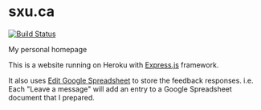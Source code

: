 # sxu.ca
[![Build Status](https://travis-ci.org/Steven-xu94/sxu.ca.svg?branch=master)](https://travis-ci.org/Steven-xu94/sxu.ca)

My personal homepage

This is a website running on Heroku with [Express.js](http://expressjs.com/) framework.

It also uses [Edit Google Spreadsheet](https://github.com/jpillora/node-edit-google-spreadsheet) to store the feedback responses. i.e. Each "Leave a message" will add an entry to a Google Spreadsheet document that I prepared.
